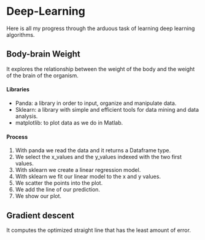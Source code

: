 
# Deep-Learning
Here is all my progress through the arduous task of learning deep learning algorithms.

## Body-brain Weight
It explores the relationship between the weight of the body and the weight of the brain of the organism.

#### Libraries
- Panda: a library in order to input, organize and manipulate data.
- Sklearn: a library with simple and efficient tools for data mining and data analysis.
- matplotlib: to plot data as we do in Matlab.

#### Process
1. With panda we read the data and it returns a Dataframe type.
2. We select the x_values and the y_values indexed with the two first values.
3. With sklearn we create a linear regression model.
4. With sklearn we fit our linear model to the x and y values.
5. We scatter the points into the plot.
6. We add the line of our prediction.
7. We show our plot.

## Gradient descent
It computes the optimized straight line that has the least amount of error.
